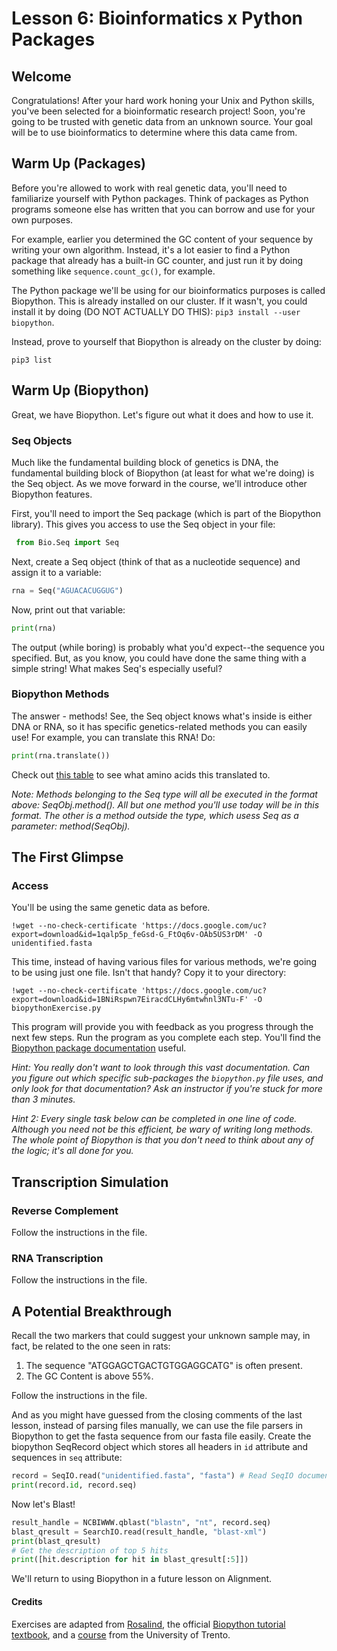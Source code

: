 # Lesson 6: Bioinformatics x Python Packages

## Welcome

Congratulations! After your hard work honing your Unix and Python skills, you've been selected for a bioinformatic research project! Soon, you're going to be trusted with genetic data from an unknown source. Your goal will be to use bioinformatics to determine where this data came from.

## Warm Up (Packages)

Before you're allowed to work with real genetic data, you'll need to familiarize yourself with Python packages. Think of packages as Python programs someone else has written that you can borrow and use for your own purposes.

For example, earlier you determined the GC content of your sequence by writing your own algorithm. Instead, it's a lot easier to find a Python package that already has a built-in GC counter, and just run it by doing something like `sequence.count_gc()`, for example.

The Python package we'll be using for our bioinformatics purposes is called Biopython. This is already installed on our cluster. If it wasn't, you could install it by doing (DO NOT ACTUALLY DO THIS): `pip3 install --user biopython`.

Instead, prove to yourself that Biopython is already on the cluster by doing:
```
pip3 list
```

## Warm Up (Biopython)

Great, we have Biopython. Let's figure out what it does and how to use it.

### Seq Objects

Much like the fundamental building block of genetics is DNA, the fundamental building block of Biopython (at least for what we're doing) is the Seq object. As we move forward in the course, we'll introduce other Biopython features.

First, you'll need to import the Seq package (which is part of the Biopython library). This gives you access to use the Seq object in your file:

```python
 from Bio.Seq import Seq
```

Next, create a Seq object (think of that as a nucleotide sequence) and assign it to a variable:
```python
rna = Seq("AGUACACUGGUG")
```

Now, print out that variable:
```python
print(rna)
```

The output (while boring) is probably what you'd expect--the sequence you specified. But, as you know, you could have done the same thing with a simple string! What makes Seq's especially useful?

### Biopython Methods

The answer - methods! See, the Seq object knows what's inside is either DNA or RNA, so it has specific genetics-related methods you can easily use! For example, you can translate this RNA! Do:

```python
print(rna.translate())
```
Check out [this table](http://www.fao.org/3/y2775e/y2775e0e.htm) to see what amino acids this translated to.

*Note: Methods belonging to the Seq type will all be executed in the format above: SeqObj.method(). All but one method you'll use today will be in this format. The other is a method outside the type, which usess Seq as a parameter: method(SeqObj).*

## The First Glimpse

### Access

You'll be using the same genetic data as before. 
```shell
!wget --no-check-certificate 'https://docs.google.com/uc?export=download&id=1qalp5p_feGsd-G_FtOq6v-OAb5US3rDM' -O unidentified.fasta
```
This time, instead of having various files for various methods, we're going to be using just one file. Isn't that handy? Copy it to your directory:
```shell
!wget --no-check-certificate 'https://docs.google.com/uc?export=download&id=1BNiRspwn7EiracdCLHy6mtwhnl3NTu-F' -O biopythonExercise.py
```

This program will provide you with feedback as you progress through the next few steps. Run the program as you complete each step. You'll find the [Biopython package documentation](http://biopython.org/DIST/docs/api/) useful.

*Hint: You really don't want to look through this vast documentation. Can you figure out which specific sub-packages the `biopython.py` file uses, and only look for that documentation? Ask an instructor if you're stuck for more than 3 minutes.*

*Hint 2: Every single task below can be completed in one line of code. Although you need not be this efficient, be wary of writing long methods. The whole point of Biopython is that you don't need to think about any of the logic; it's all done for you.*

## Transcription Simulation

### Reverse Complement

Follow the instructions in the file.

### RNA Transcription

Follow the instructions in the file.

## A Potential Breakthrough

Recall the two markers that could suggest your unknown sample may, in fact, be related to the one seen in rats:
1. The sequence "ATGGAGCTGACTGTGGAGGCATG" is often present.
2. The GC Content is above 55%.

Follow the instructions in the file.

And as you might have guessed from the closing comments of the last lesson, instead of parsing files manually, we can use the file parsers in Biopython to get the fasta sequence from our fasta file easily.
Create the biopython SeqRecord object which stores all headers in ```id``` attribute and sequences in ```seq``` attribute:
```python
record = SeqIO.read("unidentified.fasta", "fasta") # Read SeqIO documentation
print(record.id, record.seq)
```
Now let's Blast!
```python
result_handle = NCBIWWW.qblast("blastn", "nt", record.seq)
blast_qresult = SearchIO.read(result_handle, "blast-xml")
print(blast_qresult)
# Get the description of top 5 hits
print([hit.description for hit in blast_qresult[:5]])
```
We'll return to using Biopython in a future lesson on Alignment.

#### Credits
Exercises are adapted from [Rosalind](http://rosalind.info), the official [Biopython tutorial textbook](http://biopython.org/DIST/docs/tutorial/Tutorial.pdf), and a [course](http://disi.unitn.it/~teso/courses/sciprog/python_biopython_exercises.html) from the University of Trento.

